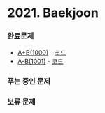 # 2021. Baekjoon

### 완료문제 
* [A+B(1000)](https://www.acmicpc.net/problem/1000) - [코드](https://github.com/pointehd/Algorithm/blob/master/src/year2021/baekjoon/solution001/Main1000.java)
* [A-B(1001)](https://www.acmicpc.net/problem/1001) - [코드](https://github.com/pointehd/Algorithm/blob/master/src/year2021/baekjoon/solution001/Main1001.java)

### 푸는 중인 문제 


### 보류 문제


